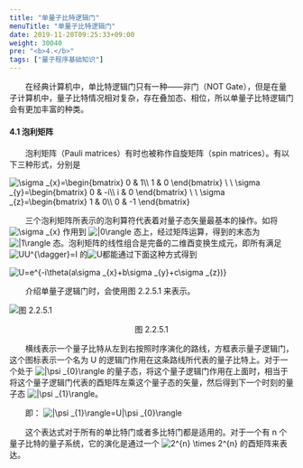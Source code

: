 ```yaml
---
title: "单量子比特逻辑门"
menuTitle: "单量子比特逻辑门"
date: 2019-11-20T09:25:33+09:00
weight: 30040
pre: "<b>4.</b>"
tags: ["量子程序基础知识"]
---
```


&emsp;&emsp;在经典计算机中，单比特逻辑门只有一种——非门（NOT Gate），但是在量子计算机中，量子比特情况相对复杂，存在叠加态、相位，所以单量子比特逻辑门会有更加丰富的种类。

#### 4.1 泡利矩阵

&emsp;&emsp;泡利矩阵（Pauli matrices）有时也被称作自旋矩阵（spin matrices）。有以下三种形式，分别是

<img src="https://latex.codecogs.com/gif.latex?\inline&space;\dpi{150}&space;\sigma&space;_{x}=\begin{bmatrix}&space;0&space;&&space;1\\&space;1&space;&&space;0&space;\end{bmatrix}&space;\&space;\&space;\sigma&space;_{y}=\begin{bmatrix}&space;0&space;&&space;-i\\&space;i&space;&&space;0&space;\end{bmatrix}&space;\&space;\&space;\sigma&space;_{z}=\begin{bmatrix}&space;1&space;&&space;0\\&space;0&space;&&space;-1&space;\end{bmatrix}" title="\sigma _{x}=\begin{bmatrix} 0 & 1\\ 1 & 0 \end{bmatrix} \ \ \sigma _{y}=\begin{bmatrix} 0 & -i\\ i & 0 \end{bmatrix} \ \ \sigma _{z}=\begin{bmatrix} 1 & 0\\ 0 & -1 \end{bmatrix}" />

&emsp;&emsp;三个泡利矩阵所表示的泡利算符代表着对量子态矢量最基本的操作。如将
<img src="https://latex.codecogs.com/gif.latex?\inline&space;\dpi{120}&space;\sigma&space;_{x}" title="\sigma _{x}" style="margin: auto; display: inline;"/>
作用到
<img src="https://latex.codecogs.com/gif.latex?\inline&space;\dpi{120}&space;|0\rangle" title="|0\rangle" style="margin: auto; display: inline;"/>
态上，经过矩阵运算，得到的末态为 
<img src="https://latex.codecogs.com/gif.latex?\inline&space;\dpi{120}&space;|1\rangle" title="|1\rangle" style="margin: auto; display: inline;"/>
态。泡利矩阵的线性组合是完备的二维酉变换生成元，即所有满足
<img src="https://latex.codecogs.com/gif.latex?\inline&space;\dpi{120}&space;UU^{\dagger}=I" title="UU^{\dagger}=I" style="margin: auto; display: inline;"/>
的<img src="https://latex.codecogs.com/gif.latex?\inline&space;\dpi{120}&space;U" title="U" style="margin: auto; display: inline;"/>都能通过下面这种方式得到

<img src="https://latex.codecogs.com/gif.latex?\inline&space;\dpi{150}&space;U=e^{-i\theta(a\sigma&space;_{x}&plus;b\sigma&space;_{y}&plus;c\sigma&space;_{z})}" title="U=e^{-i\theta(a\sigma _{x}+b\sigma _{y}+c\sigma _{z})}" />

&emsp;&emsp;介绍单量子逻辑门时，会使用图 2.2.5.1 来表示。

![图 2.2.5.1](/images/图%202.2.5.1.png)

<div align=center>图 2.2.5.1</div>

&emsp;&emsp;横线表示一个量子比特从左到右按照时序演化的路线，方框表示量子逻辑门，这个图标表示一个名为 U 的逻辑门作用在这条路线所代表的量子比特上。对于一个处于
<img src="https://latex.codecogs.com/gif.latex?\inline&space;\dpi{120}&space;|\psi&space;_{0}\rangle" title="|\psi _{0}\rangle" style="margin: auto; display: inline;"/>
的量子态，将这个量子逻辑门作用在上面时，相当于将这个量子逻辑门代表的酉矩阵左乘这个量子态的矢量，然后得到下一个时刻的量子态
<img src="https://latex.codecogs.com/gif.latex?\inline&space;\dpi{120}&space;|\psi&space;_{1}\rangle" title="|\psi _{1}\rangle" style="margin: auto; display: inline;"/>。

&emsp;&emsp;即：
<img src="https://latex.codecogs.com/gif.latex?\inline&space;\dpi{120}&space;|\psi&space;_{1}\rangle=U|\psi&space;_{0}\rangle" title="|\psi _{1}\rangle=U|\psi _{0}\rangle" style="margin: auto; display: inline;"/>

&emsp;&emsp;这个表达式对于所有的单比特门或者多比特门都是适用的。对于一个有 n 个量子比特的量子系统，它的演化是通过一个
<img src="https://latex.codecogs.com/gif.latex?\inline&space;\dpi{120}&space;2^{n}&space;\times&space;2^{n}" title="2^{n} \times 2^{n}" style="margin: auto; display: inline;"/>
的酉矩阵来表达。